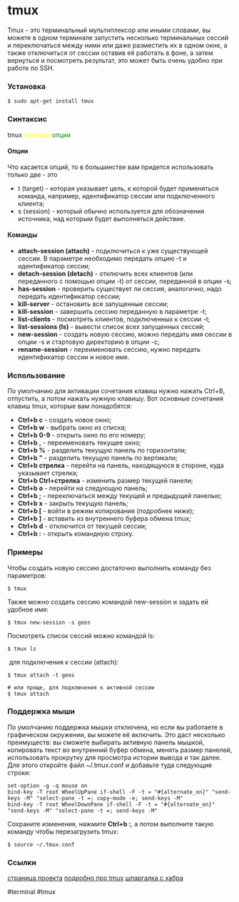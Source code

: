 # tmux

Tmux - это терминальный мультиплексор или иными словами, вы можете в одном терминале запустить несколько терминальных сессий и переключаться между ними или даже разместить их в одном окне, а также отключиться от сессии оставив её работать в фоне, а затем вернуться и посмотреть результат, это может быть очень удобно при работе по SSH.

### Установка
```
$ sudo apt-get install tmux
```

### Синтаксис
tmux <span style="color:yellow">команда</span> <span style="color:green">опции</span>

#### Опции
Что касается опций, то в большинстве вам придется использовать только две - это 
- t (target) - которая указывает цель, к которой будет применяться команда, например, идентификатор сессии или подключенного клиента;
- s (session) - который обычно используется для обозначения источника, над которым будет выполняться действие.


#### Команды

-   **attach-session (attach)** - подключиться к уже существующей сессии. В параметре необходимо передать опцию -t и идентификатор сессии;
-   **detach-session (detach)** - отключить всех клиентов (или переданного с помощью опции -t) от сессии, переданной в опции -s;
-   **has-session** - проверить существует ли сессия, аналогично, надо передать идентификатор сессии;
-   **kill-server** - остановить все запущенные сессии;
-   **kill-session** - завершить сессию переданную в параметре -t;
-   **list-clients** - посмотреть клиентов, подключенных к сессии -t;
-   **list-sessions (ls)** - вывести список всех запущенных сессий;
-   **new-session** - создать новую сессию, можно передать имя сессии в опции -s и стартовую директорию в опции -c;
-   **rename-session** - переименовать сессию, нужно передать идентификатор сессии и новое имя.

### Использование

По умолчанию для активации сочетания клавиш нужно нажать Ctrl+B, отпустить, а потом нажать нужную клавишу. Вот основные сочетания клавиш tmux, которые вам понадобятся:

-   **Ctrl+b c** - создать новое окно;
-   **Ctrl+b w** - выбрать окно из списка;
-   **Ctrl+b 0-9** - открыть окно по его номеру;
-   **Ctrl+b ,** - переименовать текущее окно;
-   **Ctrl+b %** - разделить текущую панель по горизонтали;
-   **Ctrl+b "** - разделить текущую панель по вертикали;
-   **Ctrl+b стрелка** - перейти на панель, находящуюся в стороне, куда указывает стрелка;
-   **Ctrl+b Ctrl+стрелка** - изменить размер текущей панели;
-   **Ctrl+b o** - перейти на следующую панель;
-   **Ctrl+b ;** - переключаться между текущей и предыдущей панелью;
-   **Ctrl+b x** - закрыть текущую панель;
-   **Ctrl+b [** - войти в режим копирования (подробнее ниже);
-   **Ctrl+b ]** - вставить из внутреннего буфера обмена tmux;
-   **Ctrl+b d** - отключится от текущей сессии;
-   **Ctrl+b :** - открыть командную строку.

### Примеры
Чтобы создать новую сессию достаточно выполнить команду без параметров:

```
$ tmux
```

Также можно создать сессию командой new-session и задать ей удобное имя:

```
$ tmux new-session -s geos
```

Посмотреть список сессий можно командой ls:

```
$ tmux ls
```

 для подключения к сессии (attach):

```
$ tmux attach -t geos

# или проще, для подключения к активной сессии
$ tmux attach
```

### Поддержка мыши
По умолчанию поддержка мышки отключена, но если вы работаете в графическом окружении, вы можете её включить. Это даст несколько преимуществ: вы сможете выбирать активную панель мышкой, копировать текст во внутренний буфер обмена, менять размер панелей, использовать прокрутку для просмотра истории вывода и так далее. Для этого откройте файл ~/.tmux.conf и добавьте туда следующие строки:
```
set-option -g -q mouse on  
bind-key -T root WheelUpPane if-shell -F -t = "#{alternate_on}" "send-keys -M" "select-pane -t =; copy-mode -e; send-keys -M"  
bind-key -T root WheelDownPane if-shell -F -t = "#{alternate_on}" "send-keys -M" "select-pane -t =; send-keys -M"
```

Сохраните изменения, нажмите **Ctrl+b :**, а потом выполните такую команду чтобы перезагрузить tmux:

```
$ source ~/.tmux.conf
```


### Ссылки

[страница проекта](https://github.com/tmux/tmux/wiki)
[подробно про tmux](https://losst.ru/shpargalka-po-tmux)
[шпаргалка с хабра](https://habr.com/ru/post/327630/)

#terminal #tmux